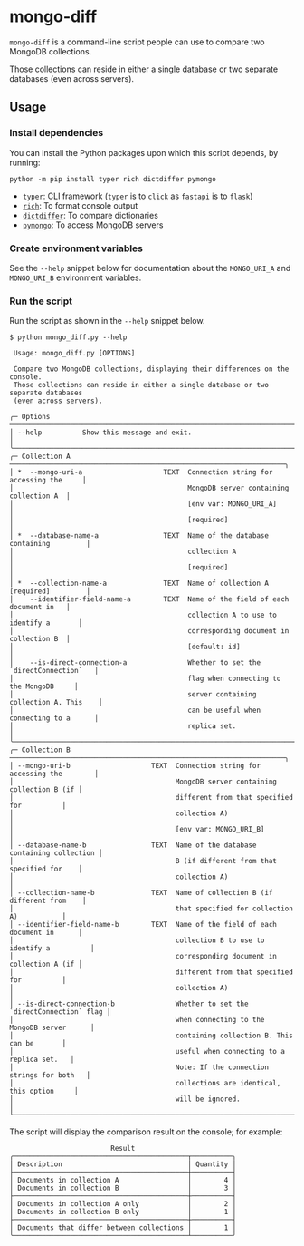 # mongo-diff

`mongo-diff` is a command-line script people can use to compare two MongoDB collections.

Those collections can reside in either a single database or two separate databases (even across servers).

## Usage

### Install dependencies

You can install the Python packages upon which this script depends, by running:

```shell
python -m pip install typer rich dictdiffer pymongo
```

- [`typer`](https://typer.tiangolo.com/): CLI framework (`typer` is to `click` as `fastapi` is to `flask`)
- [`rich`](https://rich.readthedocs.io/en/stable/index.html): To format console output
- [`dictdiffer`](https://dictdiffer.readthedocs.io/en/latest/): To compare dictionaries
- [`pymongo`](https://pymongo.readthedocs.io/en/stable/): To access MongoDB servers

### Create environment variables

See the `--help` snippet below for documentation about the `MONGO_URI_A` and `MONGO_URI_B` environment variables.

### Run the script

Run the script as shown in the `--help` snippet below.

```shell
$ python mongo_diff.py --help
                                                                                     
 Usage: mongo_diff.py [OPTIONS]                                                
                                                                                     
 Compare two MongoDB collections, displaying their differences on the console.       
 Those collections can reside in either a single database or two separate databases  
 (even across servers).                                                              
                                                                                     
╭─ Options ─────────────────────────────────────────────────────────────────────────╮
│ --help          Show this message and exit.                                       │
╰───────────────────────────────────────────────────────────────────────────────────╯
╭─ Collection A ────────────────────────────────────────────────────────────────────╮
│ *  --mongo-uri-a                    TEXT  Connection string for accessing the     │
│                                           MongoDB server containing collection A  │
│                                           [env var: MONGO_URI_A]                  │
│                                           [required]                              │
│ *  --database-name-a                TEXT  Name of the database containing         │
│                                           collection A                            │
│                                           [required]                              │
│ *  --collection-name-a              TEXT  Name of collection A [required]         │
│    --identifier-field-name-a        TEXT  Name of the field of each document in   │
│                                           collection A to use to identify a       │
│                                           corresponding document in collection B  │
│                                           [default: id]                           │
│    --is-direct-connection-a               Whether to set the `directConnection`   │
│                                           flag when connecting to the MongoDB     │
│                                           server containing collection A. This    │
│                                           can be useful when connecting to a      │
│                                           replica set.                            │
╰───────────────────────────────────────────────────────────────────────────────────╯
╭─ Collection B ────────────────────────────────────────────────────────────────────╮
│ --mongo-uri-b                    TEXT  Connection string for accessing the        │
│                                        MongoDB server containing collection B (if │
│                                        different from that specified for          │
│                                        collection A)                              │
│                                        [env var: MONGO_URI_B]                     │
│ --database-name-b                TEXT  Name of the database containing collection │
│                                        B (if different from that specified for    │
│                                        collection A)                              │
│ --collection-name-b              TEXT  Name of collection B (if different from    │
│                                        that specified for collection A)           │
│ --identifier-field-name-b        TEXT  Name of the field of each document in      │
│                                        collection B to use to identify a          │
│                                        corresponding document in collection A (if │
│                                        different from that specified for          │
│                                        collection A)                              │
│ --is-direct-connection-b               Whether to set the `directConnection` flag │
│                                        when connecting to the MongoDB server      │
│                                        containing collection B. This can be       │
│                                        useful when connecting to a replica set.   │
│                                        Note: If the connection strings for both   │
│                                        collections are identical, this option     │
│                                        will be ignored.                           │
╰───────────────────────────────────────────────────────────────────────────────────╯
```

The script will display the comparison result on the console; for example:

```shell
                         Result                         
╭───────────────────────────────────────────┬──────────╮
│ Description                               │ Quantity │
├───────────────────────────────────────────┼──────────┤
│ Documents in collection A                 │        4 │
│ Documents in collection B                 │        3 │
├───────────────────────────────────────────┼──────────┤
│ Documents in collection A only            │        2 │
│ Documents in collection B only            │        1 │
├───────────────────────────────────────────┼──────────┤
│ Documents that differ between collections │        1 │
╰───────────────────────────────────────────┴──────────╯
```